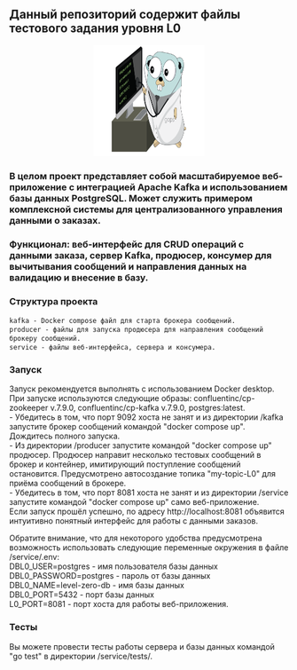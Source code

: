## Данный репозиторий содержит файлы тестового задания уровня L0  

<p align="center">
    <img src="L0/GopherDoctor.png" alt="Гофер" width="200" height="200">
</p>

### В целом проект представляет собой масштабируемое веб-приложение с интеграцией Apache Kafka и использованием базы данных PostgreSQL. Может служить примером комплексной системы для централизованного управления данными о заказах.  
### Функционал: веб-интерфейс для CRUD операций с данными заказа, сервер Kafka, продюсер, консумер для вычитывания сообщений и направления данных на валидацию и внесение в базу.  

### Структура проекта  
    kafka - Docker compose файл для старта брокера сообщений.  
    producer - файлы для запуска продюсера для направления сообщений брокеру сообщений.  
    service - файлы веб-интерфейса, сервера и консумера.  
  
### Запуск  
Запуск рекомендуется выполнять с использованием Docker desktop.  
При запуске используются следующие образы: confluentinc/cp-zookeeper v.7.9.0, confluentinc/cp-kafka v.7.9.0, postgres:latest.  
    - Убедитесь в том, что порт 9092 хоста не занят и из директории /kafka запустите брокер сообщений командой "docker compose up". Дождитесь полного запуска.  
    - Из директории /producer запустите командой "docker compose up" продюсер. Продюсер направит несколько тестовых сообщений в брокер и контейнер, имитирующий поступление сообщений остановится. Предусмотрено автосоздание топика "my-topic-L0" для приёма сообщений в брокере.  
    - Убедитесь в том, что порт 8081 хоста не занят и из директории /service запустите командой "docker compose up" само веб-приложение.  
Если запуск прошёл успешно, по адресу http://localhost:8081 объявится интуитивно понятный интерфейс для работы с данными заказов.  

Обратите внимание, что для некоторого удобства предусмотрена возможность использовать следующие переменные окружения в файле /service/.env:  
    DBL0_USER=postgres - имя пользователя базы данных  
    DBL0_PASSWORD=postgres - пароль от базы данных  
    DBL0_NAME=level-zero-db - имя базы данных  
    DBL0_PORT=5432 - порт базы данных  
    L0_PORT=8081 - порт хоста для работы веб-приложения.  

### Тесты  
Вы можете провести тесты работы сервера и базы данных командой "go test" в директории /service/tests/.  
